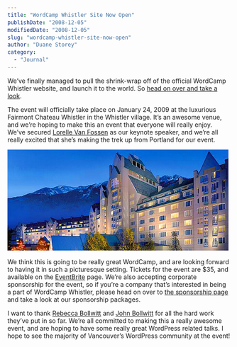 ```yaml
---
title: "WordCamp Whistler Site Now Open"
publishDate: "2008-12-05"
modifiedDate: "2008-12-05"
slug: "wordcamp-whistler-site-now-open"
author: "Duane Storey"
category:
  - "Journal"
---
```


We’ve finally managed to pull the shrink-wrap off of the official WordCamp Whistler website, and launch it to the world. So [head on over and take a look](http://www.wordcampwhistler.com/).

The event will officially take place on January 24, 2009 at the luxurious Fairmont Chateau Whistler in the Whistler village. It’s an awesome venue, and we’re hoping to make this an event that everyone will really enjoy. We’ve secured [Lorelle Van Fossen](http://lorelle.wordpress.com) as our keynote speaker, and we’re all really excited that she’s making the trek up from Portland for our event.

![WordCamp Whistler](_images/wordcamp-whistler-site-now-open-1.jpg)

We think this is going to be really great WordCamp, and are looking forward to having it in such a picturesque setting. Tickets for the event are $35, and available on the [EventBrite](http://wordcampwhistler.eventbrite.com) page. We’re also accepting corporate sponsorship for the event, so if you’re a company that’s interested in being a part of WordCamp Whistler, please head on over to [the sponsorship page](http://www.wordcampwhistler.com/sponsorship/) and take a look at our sponsorship packages.

I want to thank [Rebecca Bollwitt](http://miss604.com) and [John Bollwitt](http://www.johnbollwitt.com) for all the hard work they’ve put in so far. We’re all committed to making this a really awesome event, and are hoping to have some really great WordPress related talks. I hope to see the majority of Vancouver’s WordPress community at the event!
